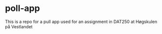 # poll-app
This is a repo for a pull app used for an assignment in DAT250 at Høgskulen på Vestlandet

